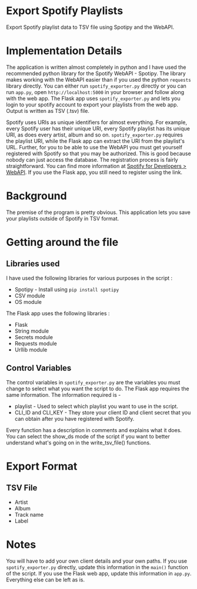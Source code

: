 # Export Spotify Playlists
Export Spotify playlist data to TSV file using Spotipy and the WebAPI.

# Implementation Details
The application is written almost completely in python and I have used the recommended python library for the Spotify WebAPI - Spotipy. The library makes working with the WebAPI easier than if you used the python `requests` library directly. You can either run `spotify_exporter.py` directly or you can run `app.py`, open `http://localhost:5000` in your browser and follow along with the web app. The Flask app uses `spotify_exporter.py` and lets you login to your spotify account to export your playlists from the web app. Output is written as TSV (.tsv) file. 

Spotify uses URIs as unique identifiers for almost everything. For example, every Spotify user has their unique URI, every Spotify playlist has its unique URI, as does every artist, album and so on. `spotify_exporter.py` requires the playlist URI, while the Flask app can extract the URI from the playlist's URL. Further, for you to be able to use the WebAPI you must get yourself registered with Spotify so that you may be authorized. This is good because nobody can just access the database. The registration process is fairly straightforward. You can find more information at [Spotify for Developers > WebAPI](https://developer.spotify.com/documentation/web-api/). If you use the Flask app, you still need to register using the link. 


# Background 
The premise of the program is pretty obvious. This application lets you save your playlists outside of Spotify in TSV format.

# Getting around the file
## Libraries used
I have used the following libraries for various purposes in the script : 
* Spotipy - Install using `pip install spotipy`
* CSV module
* OS module

The Flask app uses the following libraries :
* Flask 
* String module 
* Secrets module 
* Requests module 
* Urllib module

## Control Variables
The control variables in `spotify_exporter.py` are the variables you must change to select what you want the script to do. The Flask app requires the same information. The information required is - 
* playlist - Used to select which playlist you want to use in the script.
* CLI_ID and CLI_KEY - They store your client ID and client secret that you can obtain after you have registered with Spotify.

Every function has a description in comments and explains what it does. You can select the show_ds mode of the script if you want to better understand what's going on in the write_tsv_file() functions.

# Export Format
## TSV File
* Artist
* Album
* Track name
* Label

# Notes
You will have to add your own client details and your own paths. If you use `spotify_exporter.py` directly, update this information in the `main()` function of the script. If you use the Flask web app, update this information in `app.py`. Everything else can be left as is.
